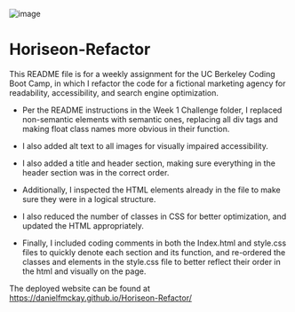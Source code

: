 ![image](https://user-images.githubusercontent.com/123746582/222063467-01fdf0cb-cb43-4f73-9bfa-5d174dcb6306.png)

# Horiseon-Refactor

This README file is for a weekly assignment for the UC Berkeley Coding Boot Camp, in which I refactor the code for a fictional marketing agency for readability, accessibility, and search engine optimization.

* Per the README instructions in the Week 1 Challenge folder, I replaced non-semantic elements with semantic ones, replacing all div tags and making float class names more obvious in their function.

* I also added alt text to all images for visually impaired accessibility.

* I also added a title and header section, making sure everything in the header section was in the correct order.
  
* Additionally, I inspected the HTML elements already in the file to make sure they were in a logical structure.

* I also reduced the number of classes in CSS for better optimization, and updated the HTML appropriately.

* Finally, I included coding comments in both the Index.html and style.css files to quickly denote each section and its function, and re-ordered the classes and elements in the style.css file to better reflect their order in the html and visually on the page.

The deployed website can be found at https://danielfmckay.github.io/Horiseon-Refactor/
